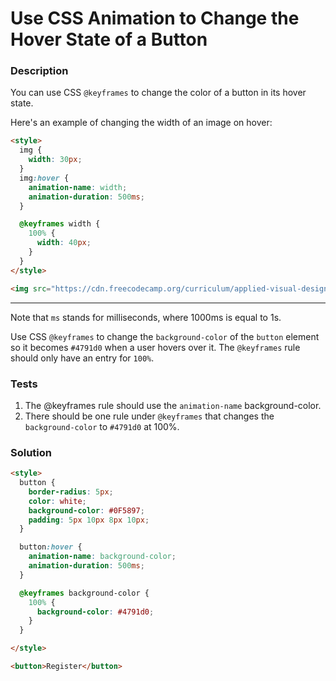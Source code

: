 # Use CSS Animation to Change the Hover State of a Button

### Description

You can use CSS `@keyframes` to change the color of a button in its hover state.

Here's an example of changing the width of an image on hover:

```html
<style>
  img {
    width: 30px;
  }
  img:hover {
    animation-name: width;
    animation-duration: 500ms;
  }

  @keyframes width {
    100% {
      width: 40px;
    }
  }
</style>

<img src="https://cdn.freecodecamp.org/curriculum/applied-visual-design/google-logo.png" alt="Google's Logo" />
```

---

Note that `ms` stands for milliseconds, where 1000ms is equal to 1s.

Use CSS `@keyframes` to change the `background-color` of the `button` element so it becomes `#4791d0` when a user hovers over it. The `@keyframes` rule should only have an entry for `100%`.

### Tests

1. The @keyframes rule should use the `animation-name` background-color.
2. There should be one rule under `@keyframes` that changes the `background-color` to `#4791d0` at 100%.

### Solution

```html
<style>
  button {
    border-radius: 5px;
    color: white;
    background-color: #0F5897;
    padding: 5px 10px 8px 10px;
  }

  button:hover {
    animation-name: background-color;
    animation-duration: 500ms;
  }

  @keyframes background-color {
    100% {
      background-color: #4791d0;
    }
  }

</style>

<button>Register</button>
```